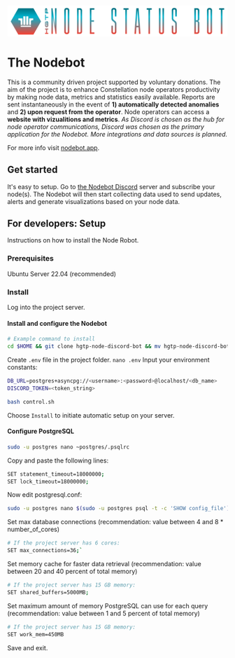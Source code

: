 ![Logo](https://github.com/buzzgreyday/hgtp-node-discord-bot/blob/master/static/logo/banner-color.png)

# The Nodebot

This is a community driven project supported by voluntary donations. The aim of the project is to enhance Constellation node operators productivity by making node data, metrics and statistics easily available. 
Reports are sent instantaneously in the event of **1) automatically detected anomalies** and **2) upon request from the operator**. Node operators can access a **website with vizualitions and metrics**. *As Discord is chosen as the hub for node operator communications, Discord was chosen as the primary application for the Nodebot. More integrations and data sources is planned.*

For more info visit [nodebot.app](https://nodebot.app/).

## Get started

It's easy to setup. Go to [the Nodebot Discord](https://discord.gg/WHwSdWJED3) server and subscribe your node(s). The Nodebot will then start collecting data used to send updates, alerts and generate visualizations based on your node data. 

## For developers: Setup

Instructions on how to install the Node Robot.

### Prerequisites

Ubuntu Server 22.04 (recommended)

### Install

Log into the project server.

#### Install and configure the Nodebot
```bash
# Example command to install
cd $HOME && git clone hgtp-node-discord-bot && mv hgtp-node-discord-bot bot && cd bot
```
Create `.env` file in the project folder.
```nano .env```
Input your environment constants:
```bash
DB_URL=postgres+asyncpg://<username>:<password>@localhost/<db_name>
DISCORD_TOKEN=<token_string>
```
```bash
bash control.sh
```
Choose `Install` to initiate automatic setup on your server.

#### Configure PostgreSQL
```bash
sudo -u postgres nano ~postgres/.psqlrc
```
Copy and paste the following lines:
```bash
SET statement_timeout=18000000;
SET lock_timeout=18000000;
```
Now edit postgresql.conf:
```bash
sudo -u postgres nano $(sudo -u postgres psql -t -c 'SHOW config_file')
```
Set max database connections (recommendation: value between 4 and 8 * number_of_cores)
```bash
# If the project server has 6 cores:
SET max_connections=36;`
```
Set memory cache for faster data retrieval (recommendation: value between 20 and 40 percent of total memory)
```bash
# If the project server has 15 GB memory:
SET shared_buffers=5000MB;
```
Set maximum amount of memory PostgreSQL can use for each query (recommendation: value between 1 and 5 percent of total memory)
```bash
# If the project server has 15 GB memory:
SET work_mem=450MB
```
Save and exit.
